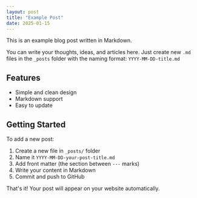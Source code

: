 ```yaml
---
layout: post
title: "Example Post"
date: 2025-01-15
---
```


This is an example blog post written in Markdown.

You can write your thoughts, ideas, and articles here. Just create new `.md` files in the `_posts` folder with the naming format: `YYYY-MM-DD-title.md`

## Features

- Simple and clean design
- Markdown support
- Easy to update

## Getting Started

To add a new post:

1. Create a new file in `_posts/` folder
2. Name it `YYYY-MM-DD-your-post-title.md`
3. Add front matter (the section between `---` marks)
4. Write your content in Markdown
5. Commit and push to GitHub

That's it! Your post will appear on your website automatically.
